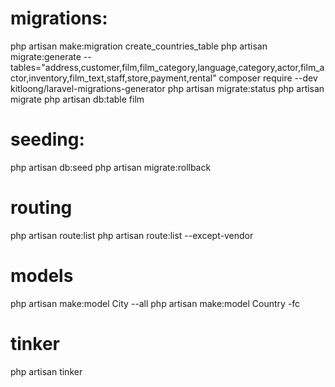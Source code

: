 # migrations:
php artisan make:migration create_countries_table
php artisan migrate:generate --tables="address,customer,film,film_category,language,category,actor,film_actor,inventory,film_text,staff,store,payment,rental"
composer require --dev kitloong/laravel-migrations-generator
php artisan migrate:status
php artisan migrate
php artisan db:table film

# seeding:
php artisan db:seed
php artisan migrate:rollback

# routing
php artisan route:list
php artisan route:list --except-vendor

# models
php artisan make:model City --all
php artisan make:model Country -fc

# tinker
 php artisan tinker